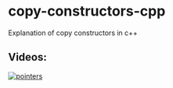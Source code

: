 # copy-constructors-cpp
Explanation of copy constructors in c++

## Videos:
[![pointers](https://img.youtube.com/vi/GoEn9UnC0eI/0.jpg)](https://youtu.be/GoEn9UnC0eI)
